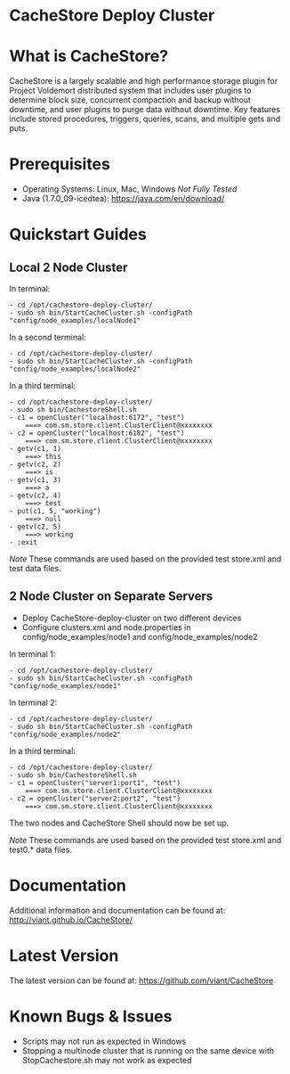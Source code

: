 CacheStore Deploy Cluster
=


What is CacheStore?
==

CacheStore is a largely scalable and high performance storage 
plugin for Project Voldemort distributed system that includes 
user plugins to determine block size, concurrent compaction 
and backup without downtime, and user plugins to purge data 
without downtime. Key features include stored procedures, 
triggers, queries, scans, and multiple gets and puts.

Prerequisites
==

- Operating Systems:
		Linux, Mac, Windows *Not Fully Tested*
- Java (1.7.0_09-icedtea): https://java.com/en/download/

Quickstart Guides
==

Local 2 Node Cluster
-------------------------------

In terminal:

    - cd /opt/cachestore-deploy-cluster/
    - sudo sh bin/StartCacheCluster.sh -configPath "config/node_examples/localNode1"
    
In a second terminal:

    - cd /opt/cachestore-deploy-cluster/
    - sudo sh bin/StartCacheCluster.sh -configPath "config/node_examples/localNode2"
    
In a third terminal:

    - cd /opt/cachestore-deploy-cluster/
    - sudo sh bin/CachestoreShell.sh
    - c1 = openCluster("localhost:6172", "test")
        ===> com.sm.store.client.ClusterClient@xxxxxxxx
    - c2 = openCluster("localhost:6182", "test")
        ===> com.sm.store.client.ClusterClient@xxxxxxxx
    - getv(c1, 1)
        ===> this
    - getv(c2, 2)
        ===> is
    - getv(c1, 3)
        ===> a
    - getv(c2, 4)
        ===> test
    - put(c1, 5, "working")
        ===> null
    - getv(c2, 5)
        ===> working
    - :exit

*Note* These commands are used based on the provided test store.xml and test data files.


2 Node Cluster on Separate Servers
-------------------------------

- Deploy CacheStore-deploy-cluster on two different devices
- Configure clusters.xml and node.properties in config/node_examples/node1
    and config/node_examples/node2
    
In terminal 1:

    - cd /opt/cachestore-deploy-cluster/
    - sudo sh bin/StartCacheCluster.sh -configPath "config/node_examples/node1"
    
In terminal 2:

    - cd /opt/cachestore-deploy-cluster/
    - sudo sh bin/StartCacheCluster.sh -configPath "config/node_examples/node2"

In a third terminal:

    - cd /opt/cachestore-deploy-cluster/
    - sudo sh bin/CachestoreShell.sh
    - c1 = openCluster("server1:port1", "test")
        ===> com.sm.store.client.ClusterClient@xxxxxxxx
    - c2 = openCluster("server2:port2", "test")
        ===> com.sm.store.client.ClusterClient@xxxxxxxx
        
The two nodes and CacheStore Shell should now be set up.

*Note* These commands are used based on the provided test store.xml and test0.* data files.

Documentation
==

Additional information and documentation can be 
found at: http://viant.github.io/CacheStore/
 

Latest Version
==

The latest version can be found
at: https://github.com/viant/CacheStore


Known Bugs & Issues
==

- Scripts may not run as expected in Windows
- Stopping a multinode cluster that is running on the same device with 
	StopCachestore.sh may not work as expected